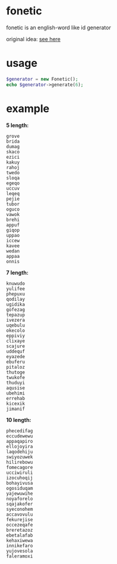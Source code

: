 # fonetic
fonetic is an english-word like id generator

original idea: [see here](https://github.com/seejohnrun/haste-server/blob/master/lib/key_generators/phonetic.js)

# usage
```php
$generator = new Fonetic();
echo $generator->generate(6);
```

# example
**5 length:**
```
grove
brida
dumag
skaco
ezici
kakuy
rahoj
twedo
sloqa
egeqo
uccuv
leqeq
pejie
tubor
oguco
vawok
brehi
appuf
giqop
uppao
iccew
kavee
wedan
appaa
onnis
```

**7 length:**
```
knuwudo
yulifee
phepuxu
qodilay
ugidika
gofezag
tepazup
ivezera
uqebulu
okecolo
eppiviy
clixaye
scajure
uddequf
eyazede
ebuferu
pitaloz
thutoge
twukofe
thuduyi
aqusise
ubehimi
errehab
kicexik
jimanif
```

**10 length:**
```
phecedifag
eccudewewu
appaqapiro
ellojoyira
laqodehiju
swiyozuwek
hilirebowu
fomecagore
ucciwiruli
izocuhoqij
bohayivusa
ogosiduqam
yajewuwihe
noyaforelo
sqajakofer
syeconohem
accavovulu
fekurejise
occezeqafe
breretazoz
ebetalafab
kehaxiwewa
innikefaro
yujovesola
faleramoxi
```
